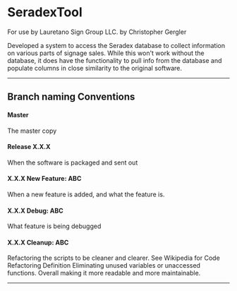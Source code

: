 # SeradexTool
For use by Lauretano Sign Group LLC. by Christopher Gergler 

Developed a system to access the Seradex database to collect information on various parts of signage sales.
While this won't work without the database, it does have the functionality to pull info from the database and populate columns in close similarity to the original software.

---
## Branch naming Conventions

#### Master
The master copy

#### Release X.X.X
When the software is packaged and sent out

#### X.X.X New Feature: ABC
When a new feature is added, and what the feature is.

#### X.X.X Debug: ABC
What feature is being debugged

#### X.X.X Cleanup: ABC
Refactoring the scripts to be cleaner and clearer. See Wikipedia for Code Refactoring Definition
Eliminating unused variables or unaccessed functions. Overall making it more readable and more maintainable.

---

